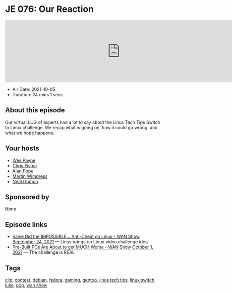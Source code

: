 # JE 076: Our Reaction

<iframe src="https://player.fireside.fm/v2/WTrMvATU+Ry5Lwr9c?theme=dark" width="740" height="200" frameborder="0" scrolling="no"></iframe>

* Air Date: 2021-10-05
* Duration: 24 mins 1 secs

## About this episode

Our virtual LUG of experts had a lot to say about the Linus Tech Tips Switch to Linux challenge. We recap what is going on, how it could go wrong, and what we hope happens.

## Your hosts
* [Wes Payne](https://extras.show//hosts/wes)
* [Chris Fisher](https://extras.show//hosts/chrislas)
* [Alan Pope](https://extras.show//guests/popey)
* [Martin Wimpress](https://extras.show//guests/martinwimpress)
* [Neal Gompa](https://extras.show//guests/nealgompa)

## Sponsored by

None



## Episode links

  * [Valve Did the IMPOSSIBLE... Anti-Cheat on Linux - WAN Show September 24, 2021](https://www.youtube.com/watch?v=eF6asPd0KJs "Valve Did the IMPOSSIBLE... Anti-Cheat on Linux - WAN Show September 24, 2021") — Linus brings up Linux video challenge idea
  * [Pre-Built PCs Are About to get MUCH Worse - WAN Show October 1, 2021](https://www.youtube.com/watch?v=PvTCc0iXGcQ "Pre-Built PCs Are About to get MUCH Worse - WAN Show October 1, 2021") — The challenge is REAL



## Tags

[clip](https://extras.show//tags/clip), [contest](https://extras.show//tags/contest), [debian](https://extras.show//tags/debian), [fedora](https://extras.show//tags/fedora), [gaming](https://extras.show//tags/gaming), [gentoo](https://extras.show//tags/gentoo), [linus tech tips](https://extras.show//tags/linus%20tech%20tips), [linux switch](https://extras.show//tags/linux%20switch), [luke](https://extras.show//tags/luke), [pop](https://extras.show//tags/pop), [wan show](https://extras.show//tags/wan%20show)